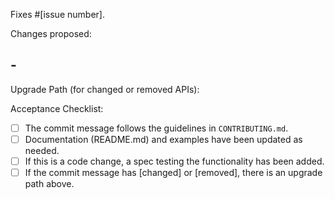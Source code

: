 Fixes #[issue number].

Changes proposed:

## -

Upgrade Path (for changed or removed APIs):

Acceptance Checklist:

- [ ] The commit message follows the guidelines in `CONTRIBUTING.md`.
- [ ] Documentation (README.md) and examples have been updated as needed.
- [ ] If this is a code change, a spec testing the functionality has been added.
- [ ] If the commit message has [changed] or [removed], there is an upgrade path above.
